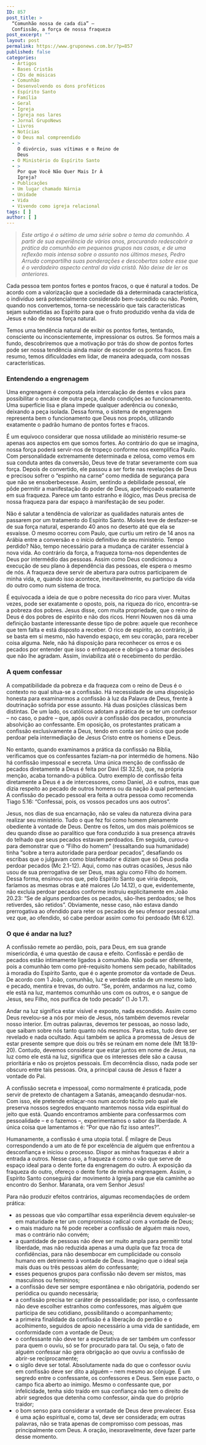 ```yaml
---
ID: 857
post_title: >
  “Comunhão nossa de cada dia” –
  Confissão, a força de nossa fraqueza
post_excerpt: ""
layout: post
permalink: https://www.gruponews.com.br/?p=857
published: false
categories:
  - Artigos
  - Bases Cristãs
  - CDs de músicas
  - Comunhão
  - Desenvolvendo os dons proféticos
  - Espírito Santo
  - Família
  - Geral
  - Igreja
  - Igreja nos lares
  - Jornal GrupoNews
  - Livros
  - Notícias
  - O Deus mal compreendido
  - >
    O divórcio, suas vítimas e o Reino de
    Deus
  - O Ministério do Espírito Santo
  - >
    Por que Você Não Quer Mais Ir À
    Igreja?
  - Publicações
  - Um lugar chamado Nárnia
  - Unidade
  - Vida
  - Vivendo como igreja relacional
tags: [ ]
author: [ ]
---
```

<blockquote><em>Este artigo é o sétimo de uma série sobre o tema da comunhão. A partir de sua experiência de vários anos, procurando redescobrir a prática da comunhão em pequenos grupos nas casas, e de uma reflexão mais intensa sobre o assunto nos últimos meses, Pedro Arruda compartilha suas ponderações e descobertas sobre esse que é o verdadeiro aspecto central da vida cristã. Não deixe de ler os anteriores. </em></blockquote>
Cada pessoa tem pontos fortes e pontos fracos, o que é natural a todos. De acordo com a valorização que a sociedade dá a determinada característica, o indivíduo será potencialmente considerado bem-sucedido ou não. Porém, quando nos convertemos, torna-se necessário que tais características sejam submetidas ao Espírito para que o fruto produzido venha da vida de Jesus e não de nossa força natural.

Temos uma tendência natural de exibir os pontos fortes, tentando, consciente ou inconscientemente, impressionar os outros. Se formos mais a fundo, descobriremos que a motivação por trás do show de pontos fortes pode ser nossa tendência ainda maior de esconder os pontos fracos. Em resumo, temos dificuldades em lidar, de maneira adequada, com nossas características.
<h3>Entendendo a engrenagem</h3>
Uma engrenagem é composta pela intercalação de dentes e vãos para possibilitar o encaixe de outra peça, dando condições ao funcionamento. Uma superfície lisa e plana impede qualquer aderência ou conexão, deixando a peça isolada. Dessa forma, o sistema de engrenagem representa bem o funcionamento que Deus nos propôs, utilizando exatamente o padrão humano de pontos fortes e fracos.

É um equívoco considerar que nossa utilidade ao ministério resume-se apenas aos aspectos em que somos fortes. Ao contrário do que se imagina, nossa força poderá servir-nos de tropeço conforme nos exemplifica Paulo. Com personalidade extremamente determinada e zelosa, como vemos em sua conduta antes da conversão, Deus teve de tratar severamente com sua força. Depois de convertido, ele passou a ser forte nas revelações de Deus e precisou sofrer o “espinho na carne” como medida de segurança para que não se ensoberbecesse. Assim, sentindo a debilidade pessoal, ele pôde permitir a manifestação do poder de Deus, aperfeiçoado exatamente em sua fraqueza. Parece um tanto estranho e ilógico, mas Deus precisa de nossa fraqueza para dar espaço à manifestação de seu poder.

Não é salutar a tendência de valorizar as qualidades naturais antes de passarem por um tratamento do Espírito Santo. Moisés teve de desfazer-se de sua força natural, esperando 40 anos no deserto até que ela se esvaísse. O mesmo ocorreu com Paulo, que curtiu um retiro de 14 anos na Arábia entre a conversão e o início definitivo de seu ministério. Tempo perdido? Não, tempo necessário para a mudança de caráter essencial à nova vida. Ao contrário da força, a fraqueza torna-nos dependentes de Deus por intermédio das pessoas. Assim como Deus condicionou a execução de seu plano à dependência das pessoas, ele espera o mesmo de nós. A fraqueza deve servir de abertura para outros participarem de minha vida, e, quando isso acontece, inevitavelmente, eu participo da vida do outro como num sistema de troca.

É equivocada a ideia de que o pobre necessita do rico para viver. Muitas vezes, pode ser exatamente o oposto, pois, na riqueza do rico, encontra-se a pobreza dos pobres. Jesus disse, com muita propriedade, que o reino de Deus é dos pobres de espírito e não dos ricos. Henri Nouwen nos dá uma definição bastante interessante desse tipo de pobre: aquele que reconhece que tem falta e está disposto a receber. O rico de espírito, ao contrário, já se basta em si mesmo, não havendo espaço, em seu coração, para receber coisa alguma. Nele, não há disposição para reconhecer os erros e os pecados por entender que isso o enfraquece e obriga-o a tomar decisões que não lhe agradam. Assim, inviabiliza até o recebimento do perdão.
<h3>A quem confessar</h3>
A compatibilidade da pobreza e da fraqueza com o reino de Deus é o contexto no qual situa-se a confissão. Há necessidade de uma disposição honesta para examinarmos a confissão à luz da Palavra de Deus, frente à doutrinação sofrida por esse assunto. Há duas posições clássicas bem distintas. De um lado, os católicos adotam a prática de se ter um confessor – no caso, o padre – que, após ouvir a confissão dos pecados, pronuncia absolvição ao confessante. Em oposição, os protestantes praticam a confissão exclusivamente a Deus, tendo em conta ser o único que pode perdoar pela intermediação de Jesus Cristo entre os homens e Deus.

No entanto, quando examinamos a prática da confissão na Bíblia, verificamos que os confessantes faziam-na por intermédio de homens. Não há confissão impessoal e secreta. Uma única menção de confissão de pecados diretamente a Deus é feita por Davi (Sl 32.5), que, na própria menção, acaba tornando-a pública. Outro exemplo de confissão feita diretamente a Deus é a de intercessores, como Daniel, Jó e outros, mas que dizia respeito ao pecado de outros homens ou da nação à qual pertenciam. A confissão do pecado pessoal era feita a outra pessoa como recomenda Tiago 5.16: “Confessai, pois, os vossos pecados uns aos outros”.

Jesus, nos dias de sua encarnação, não se valeu da natureza divina para realizar seu ministério. Tudo o que fez foi como homem plenamente obediente à vontade de Deus. Dentre os feitos, um dos mais polêmicos se deu quando disse ao paralítico que fora conduzido à sua presença através do telhado que seus pecados estavam perdoados. Em seguida, curou-o para demonstrar que o “Filho do homem” (ressaltando sua humanidade) tinha “sobre a terra autoridade para perdoar pecados”, desafiando os escribas que o julgavam como blasfemador e diziam que só Deus podia perdoar pecados (Mc 2.1-12). Aqui, como nas outras ocasiões, Jesus não usou de sua prerrogativa de ser Deus, mas agiu como Filho do homem. Dessa forma, ensinou-nos que, pelo Espírito Santo que viria depois, faríamos as mesmas obras e até maiores (Jo 14.12), o que, evidentemente, não excluía perdoar pecados conforme instruiu explicitamente em João 20.23: “Se de alguns perdoardes os pecados, são-lhes perdoados; se lhos retiverdes, são retidos”. Obviamente, nesse caso, não estava dando prerrogativa ao ofendido para reter os pecados de seu ofensor pessoal uma vez que, ao ofendido, só cabe perdoar assim como foi perdoado (Mt 6.12).
<h3>O que é andar na luz?</h3>
A confissão remete ao perdão, pois, para Deus, em sua grande misericórdia, é uma questão de causa e efeito. Confissão e perdão de pecados estão intimamente ligados à comunhão. Não podia ser diferente, pois a comunhão tem como pré-requisito homens sem pecado, habilitados à moradia do Espírito Santo, que é o agente promotor da vontade de Deus. De acordo com 1 João, comunhão, luz e verdade estão de um mesmo lado, e pecado, mentira e trevas, do outro. “Se, porém, andarmos na luz, como ele está na luz, mantemos comunhão uns com os outros, e o sangue de Jesus, seu Filho, nos purifica de todo pecado” (1 Jo 1.7).

Andar na luz significa estar visível e exposto, nada escondido. Assim como Deus revelou-se a nós por meio de Jesus, nós também devemos revelar nosso interior. Em outras palavras, devemos ter pessoas, ao nosso lado, que saibam sobre nós tanto quanto nós mesmos. Para estas, tudo deve ser revelado e nada ocultado. Aqui também se aplica a promessa de Jesus de estar presente sempre que dois ou três se reúnam em nome dele (Mt 18.19-20). Contudo, devemos considerar que estar juntos em nome de Jesus, na luz como ele está na luz, significa que os interesses dele são a causa prioritária e não os projetos pessoais. Em decorrência disso, nada pode ser obscuro entre tais pessoas. Ora, a principal causa de Jesus é fazer a vontade do Pai.

A confissão secreta e impessoal, como normalmente é praticada, pode servir de pretexto de chantagem a Satanás, ameaçando desnudar-nos. Com isso, ele pretende enlaçar-nos num acordo tácito pelo qual ele preserva nossos segredos enquanto mantemos nossa vida espiritual do jeito que está. Quando encontramos ambiente para confessarmos com pessoalidade – e o fazemos –, experimentamos o sabor da liberdade. A única coisa que lamentamos é: “Por que não fiz isso antes?”.

Humanamente, a confissão é uma utopia total. É milagre de Deus correspondendo a um ato de fé por excelência de alguém que enfrentou a desconfiança e iniciou o processo. Dispor as minhas fraquezas é abrir a entrada a outros. Nesse caso, a fraqueza é como o vão que serve de espaço ideal para o dente forte da engrenagem do outro. À exposição da fraqueza do outro, ofereço o dente forte de minha engrenagem. Assim, o Espírito Santo conseguirá dar movimento à Igreja para que ela caminhe ao encontro do Senhor. Maranata, ora vem Senhor Jesus!

Para não produzir efeitos contrários, algumas recomendações de ordem prática:
<ul>
	<li>as pessoas que vão compartilhar essa experiência devem equivaler-se em maturidade e ter um compromisso radical com a vontade de Deus;</li>
	<li>o mais maduro na fé pode receber a confissão de alguém mais novo, mas o contrário não convém;</li>
	<li>a quantidade de pessoas não deve ser muito ampla para permitir total liberdade, mas não reduzida apenas a uma dupla que faz troca de confidências, para não desembocar em cumplicidade ou consolo humano em detrimento à vontade de Deus. Imagino que o ideal seja mais duas ou três pessoas além do confessante;</li>
	<li>esses pequenos grupos para confissão não devem ser mistos, mas masculinos ou femininos;</li>
	<li>a confissão deve ser sempre espontânea e não obrigatória, podendo ser periódica ou quando necessária;</li>
	<li>a confissão precisa ter caráter de pessoalidade; por isso, o confessante não deve escolher estranhos como confessores, mas alguém que participa de seu cotidiano, possibilitando o acompanhamento;</li>
	<li>a primeira finalidade da confissão é a liberação do perdão e o acolhimento, seguidos de apoio necessário a uma vida de santidade, em conformidade com a vontade de Deus;</li>
	<li>o confessante não deve ter a expectativa de ser também um confessor para quem o ouviu, só se for procurado para tal. Ou seja, o fato de alguém confessar não gera obrigação ao que ouviu a confissão de abrir-se reciprocamente;</li>
	<li>o sigilo deve ser total. Absolutamente nada do que o confessor ouviu em confissão deve ser dito a alguém – nem mesmo ao cônjuge. É um segredo entre o confessante, os confessores e Deus. Sem esse pacto, o campo fica aberto ao inimigo. Mesmo o confessante que, por infelicidade, tenha sido traído em sua confiança não tem o direito de abrir segredos que detenha como confessor, ainda que do próprio traidor;</li>
	<li>o bom senso para considerar a vontade de Deus deve prevalecer. Essa é uma ação espiritual e, como tal, deve ser considerada; em outras palavras, não se trata apenas de compromisso com pessoas, mas principalmente com Deus. A oração, inexoravelmente, deve fazer parte desse momento.</li>
</ul>